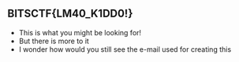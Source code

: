 ## BITSCTF{LM40_K1DD0!}

- This is what you might be looking for!  
- But there is more to it  
- I wonder how would you still see the e-mail used for creating this
